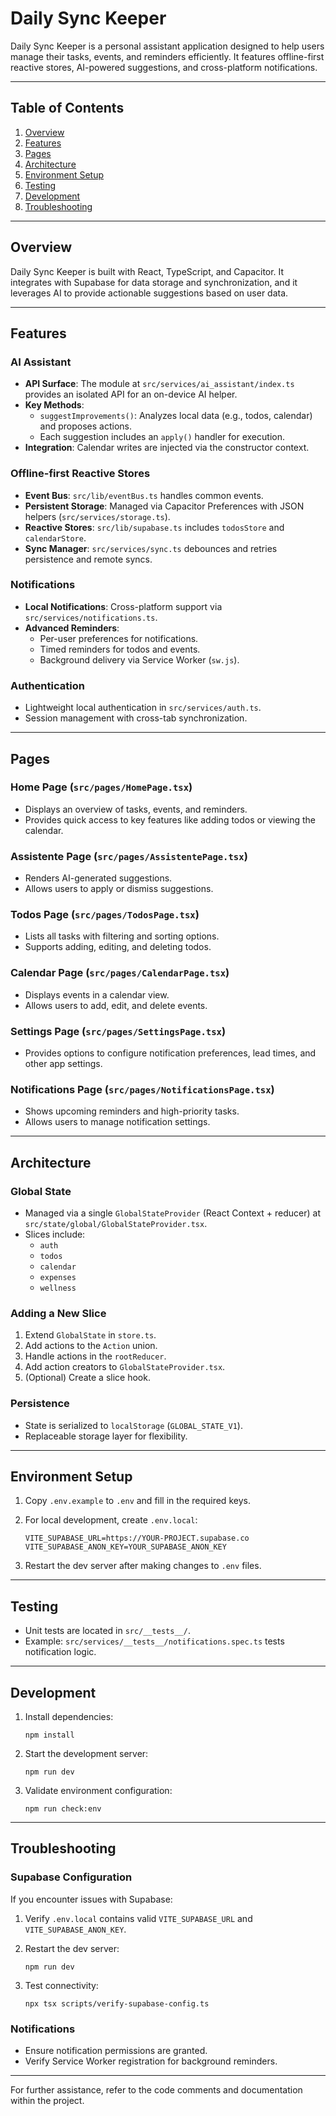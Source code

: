 # Daily Sync Keeper

Daily Sync Keeper is a personal assistant application designed to help users manage their tasks, events, and reminders efficiently. It features offline-first reactive stores, AI-powered suggestions, and cross-platform notifications.

---

## Table of Contents

1. [Overview](#overview)
2. [Features](#features)
3. [Pages](#pages)
4. [Architecture](#architecture)
5. [Environment Setup](#environment-setup)
6. [Testing](#testing)
7. [Development](#development)
8. [Troubleshooting](#troubleshooting)

---

## Overview

Daily Sync Keeper is built with React, TypeScript, and Capacitor. It integrates with Supabase for data storage and synchronization, and it leverages AI to provide actionable suggestions based on user data.

---

## Features

### AI Assistant
- **API Surface**: The module at `src/services/ai_assistant/index.ts` provides an isolated API for an on-device AI helper.
- **Key Methods**:
  - `suggestImprovements()`: Analyzes local data (e.g., todos, calendar) and proposes actions.
  - Each suggestion includes an `apply()` handler for execution.
- **Integration**: Calendar writes are injected via the constructor context.

### Offline-first Reactive Stores
- **Event Bus**: `src/lib/eventBus.ts` handles common events.
- **Persistent Storage**: Managed via Capacitor Preferences with JSON helpers (`src/services/storage.ts`).
- **Reactive Stores**: `src/lib/supabase.ts` includes `todosStore` and `calendarStore`.
- **Sync Manager**: `src/services/sync.ts` debounces and retries persistence and remote syncs.

### Notifications
- **Local Notifications**: Cross-platform support via `src/services/notifications.ts`.
- **Advanced Reminders**:
  - Per-user preferences for notifications.
  - Timed reminders for todos and events.
  - Background delivery via Service Worker (`sw.js`).

### Authentication
- Lightweight local authentication in `src/services/auth.ts`.
- Session management with cross-tab synchronization.

---

## Pages

### Home Page (`src/pages/HomePage.tsx`)
- Displays an overview of tasks, events, and reminders.
- Provides quick access to key features like adding todos or viewing the calendar.

### Assistente Page (`src/pages/AssistentePage.tsx`)
- Renders AI-generated suggestions.
- Allows users to apply or dismiss suggestions.

### Todos Page (`src/pages/TodosPage.tsx`)
- Lists all tasks with filtering and sorting options.
- Supports adding, editing, and deleting todos.

### Calendar Page (`src/pages/CalendarPage.tsx`)
- Displays events in a calendar view.
- Allows users to add, edit, and delete events.

### Settings Page (`src/pages/SettingsPage.tsx`)
- Provides options to configure notification preferences, lead times, and other app settings.

### Notifications Page (`src/pages/NotificationsPage.tsx`)
- Shows upcoming reminders and high-priority tasks.
- Allows users to manage notification settings.

---

## Architecture

### Global State
- Managed via a single `GlobalStateProvider` (React Context + reducer) at `src/state/global/GlobalStateProvider.tsx`.
- Slices include:
  - `auth`
  - `todos`
  - `calendar`
  - `expenses`
  - `wellness`

### Adding a New Slice
1. Extend `GlobalState` in `store.ts`.
2. Add actions to the `Action` union.
3. Handle actions in the `rootReducer`.
4. Add action creators to `GlobalStateProvider.tsx`.
5. (Optional) Create a slice hook.

### Persistence
- State is serialized to `localStorage` (`GLOBAL_STATE_V1`).
- Replaceable storage layer for flexibility.

---

## Environment Setup

1. Copy `.env.example` to `.env` and fill in the required keys.
2. For local development, create `.env.local`:
   ```
   VITE_SUPABASE_URL=https://YOUR-PROJECT.supabase.co
   VITE_SUPABASE_ANON_KEY=YOUR_SUPABASE_ANON_KEY
   ```

3. Restart the dev server after making changes to `.env` files.

---

## Testing

- Unit tests are located in `src/__tests__/`.
- Example: `src/services/__tests__/notifications.spec.ts` tests notification logic.

---

## Development

1. Install dependencies:
   ```
   npm install
   ```
2. Start the development server:
   ```
   npm run dev
   ```

3. Validate environment configuration:
   ```
   npm run check:env
   ```

---

## Troubleshooting

### Supabase Configuration
If you encounter issues with Supabase:
1. Verify `.env.local` contains valid `VITE_SUPABASE_URL` and `VITE_SUPABASE_ANON_KEY`.
2. Restart the dev server:
   ```
   npm run dev
   ```

3. Test connectivity:
   ```
   npx tsx scripts/verify-supabase-config.ts
   ```

### Notifications
- Ensure notification permissions are granted.
- Verify Service Worker registration for background reminders.

---

For further assistance, refer to the code comments and documentation within the project.
